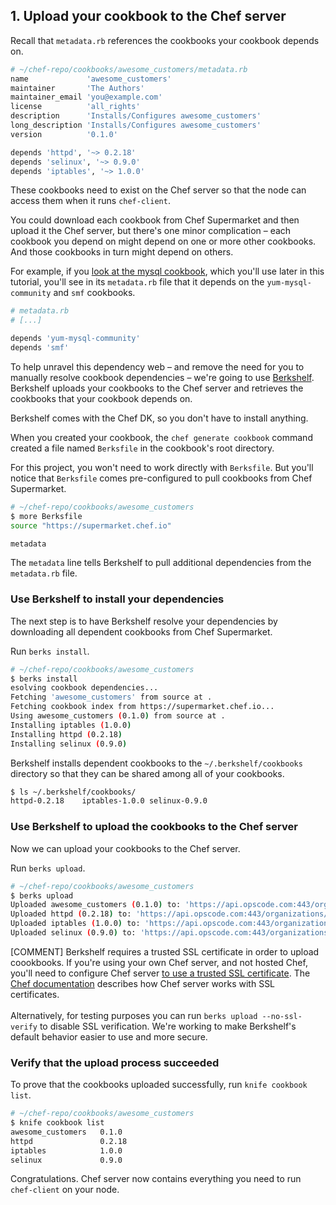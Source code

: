 ## 1. Upload your cookbook to the Chef server

Recall that <code class="file-path">metadata.rb</code> references the cookbooks your cookbook depends on.

```ruby
# ~/chef-repo/cookbooks/awesome_customers/metadata.rb
name             'awesome_customers'
maintainer       'The Authors'
maintainer_email 'you@example.com'
license          'all_rights'
description      'Installs/Configures awesome_customers'
long_description 'Installs/Configures awesome_customers'
version          '0.1.0'

depends 'httpd', '~> 0.2.18'
depends 'selinux', '~> 0.9.0'
depends 'iptables', '~> 1.0.0'
```

These cookbooks need to exist on the Chef server so that the node can access them when it runs `chef-client`.

You could download each cookbook from Chef Supermarket and then upload it the Chef server, but there's one minor complication &ndash; each cookbook you depend on might depend on one or more other cookbooks. And those cookbooks in turn might depend on others.

For example, if you [look at the mysql cookbook](https://github.com/chef-cookbooks/mysql/blob/master/metadata.rb), which you'll use later in this tutorial, you'll see in its <code class="file-path">metadata.rb</code> file that it depends on the `yum-mysql-community` and `smf` cookbooks.

```ruby
# metadata.rb
# [...]

depends 'yum-mysql-community'
depends 'smf'
```

To help unravel this dependency web &ndash; and remove the need for you to manually resolve cookbook dependencies &ndash; we're going to use [Berkshelf](http://berkshelf.com). Berkshelf uploads your cookbooks to the Chef server and retrieves the cookbooks that your cookbook depends on.

Berkshelf comes with the Chef DK, so you don't have to install anything.

When you created your cookbook, the `chef generate cookbook` command created a file named <code class="file-path">Berksfile</code> in the cookbook's root directory.

For this project, you won't need to work directly with <code class="file-path">Berksfile</code>. But you'll notice that <code class="file-path">Berksfile</code> comes pre-configured to pull cookbooks from Chef Supermarket.

```bash
# ~/chef-repo/cookbooks/awesome_customers
$ more Berksfile
source "https://supermarket.chef.io"

metadata
```

The `metadata` line tells Berkshelf to pull additional dependencies from the <code class="file-path">metadata.rb</code> file.

### Use Berkshelf to install your dependencies

The next step is to have Berkshelf resolve your dependencies by downloading all dependent cookbooks from Chef Supermarket.

Run `berks install`.

```bash
# ~/chef-repo/cookbooks/awesome_customers
$ berks install
esolving cookbook dependencies...
Fetching 'awesome_customers' from source at .
Fetching cookbook index from https://supermarket.chef.io...
Using awesome_customers (0.1.0) from source at .
Installing iptables (1.0.0)
Installing httpd (0.2.18)
Installing selinux (0.9.0)
```

Berkshelf installs dependent cookbooks to the <code class="file-path">~/.berkshelf/cookbooks</code> directory so that they can be shared among all of your cookbooks.

```bash
$ ls ~/.berkshelf/cookbooks/
httpd-0.2.18    iptables-1.0.0 selinux-0.9.0
```

### Use Berkshelf to upload the cookbooks to the Chef server

Now we can upload your cookbooks to the Chef server.

Run `berks upload`.

```bash
# ~/chef-repo/cookbooks/awesome_customers
$ berks upload
Uploaded awesome_customers (0.1.0) to: 'https://api.opscode.com:443/organizations/your-org-name'
Uploaded httpd (0.2.18) to: 'https://api.opscode.com:443/organizations/your-org-name'
Uploaded iptables (1.0.0) to: 'https://api.opscode.com:443/organizations/your-org-name'
Uploaded selinux (0.9.0) to: 'https://api.opscode.com:443/organizations/your-org-name'
```

[COMMENT] Berkshelf requires a trusted SSL certificate in order to upload coookbooks. If you're using your own Chef server, and not hosted Chef, you'll need to configure Chef server [to use a trusted SSL certificate](https://osxdominion.wordpress.com/2015/02/25/configuring-chef-server-12-to-use-trusted-ssl-certs/). The [Chef documentation](http://docs.chef.io/server_security.html#ssl-protocols) describes how Chef server works with SSL certificates.<br/><br/>Alternatively, for testing purposes you can run `berks upload --no-ssl-verify` to disable SSL verification. We're working to make Berkshelf's default behavior easier to use and more secure.

### Verify that the upload process succeeded

To prove that the cookbooks uploaded successfully, run `knife cookbook list`.

```bash
# ~/chef-repo/cookbooks/awesome_customers
$ knife cookbook list
awesome_customers   0.1.0
httpd               0.2.18
iptables            1.0.0
selinux             0.9.0
```

Congratulations. Chef server now contains everything you need to run `chef-client` on your node.
